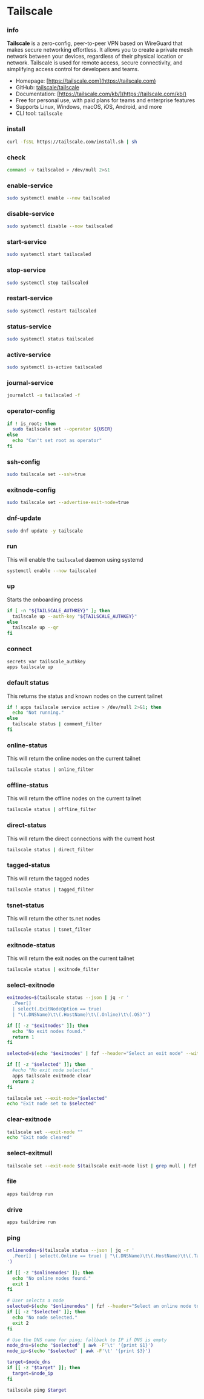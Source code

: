 # Tailscale

### info
**Tailscale** is a zero-config, peer-to-peer VPN based on WireGuard that makes secure networking effortless. It allows you to create a private mesh network between your devices, regardless of their physical location or network. Tailscale is used for remote access, secure connectivity, and simplifying access control for developers and teams.

- Homepage: [https://tailscale.com](https://tailscale.com)
- GitHub: [tailscale/tailscale](https://github.com/tailscale/tailscale)
- Documentation: [https://tailscale.com/kb/](https://tailscale.com/kb/)
- Free for personal use, with paid plans for teams and enterprise features
- Supports Linux, Windows, macOS, iOS, Android, and more
- CLI tool: `tailscale`


### install
```sh
curl -fsSL https://tailscale.com/install.sh | sh
```

### check
```sh
command -v tailscaled > /dev/null 2>&1
```

### enable-service
```sh
sudo systemctl enable --now tailscaled
```

### disable-service
```sh
sudo systemctl disable --now tailscaled
```

### start-service
```sh
sudo systemctl start tailscaled
```

### stop-service
```sh
sudo systemctl stop tailscaled
```

### restart-service
```sh
sudo systemctl restart tailscaled
```

### status-service
```sh
sudo systemctl status tailscaled
```

### active-service
```sh
sudo systemctl is-active tailscaled
```

### journal-service
```sh interactive
journalctl -u tailscaled -f
```

### operator-config
```sh
if ! is_root; then
  sudo tailscale set --operator ${USER}
else
  echo "Can't set root as operator"
fi
```

### ssh-config
```sh
sudo tailscale set --ssh=true
```

### exitnode-config
```sh
sudo tailscale set --advertise-exit-node=true
```

### dnf-update
```sh
sudo dnf update -y tailscale
```

### run
This will enable the `tailscaled` daemon using systemd

```sh
systemctl enable --now tailscaled
```

### up
Starts the onboarding process

```sh interactive
if [ -n "${TAILSCALE_AUTHKEY}" ]; then
  tailscale up --auth-key "${TAILSCALE_AUTHKEY}"
else
  tailscale up --qr
fi
```

### connect
```sh
secrets var tailscale_authkey
apps tailscale up
```

### default status
This returns the status and known nodes on the current tailnet

```sh
if ! apps tailscale service active > /dev/null 2>&1; then
  echo "Not running."
else
  tailscale status | comment_filter
fi
```

### online-status
This will return the online nodes on the current tailnet

```sh
tailscale status | online_filter
```

### offline-status
This will return the offline nodes on the current tailnet

```sh
tailscale status | offline_filter
```

### direct-status
This will return the direct connections with the current host

```sh
tailscale status | direct_filter
```

### tagged-status
This will return the tagged nodes

```sh
tailscale status | tagged_filter
```

### tsnet-status
This will return the other ts.net nodes

```sh
tailscale status | tsnet_filter
```

### exitnode-status
This will return the exit nodes on the current tailnet

```sh
tailscale status | exitnode_filter
```

### select-exitnode
```sh
exitnodes=$(tailscale status --json | jq -r '
  .Peer[] 
  | select(.ExitNodeOption == true) 
  | "\(.DNSName)\t\(.HostName)\t\(.Online)\t\(.OS)"')

if [[ -z "$exitnodes" ]]; then
  echo "No exit nodes found."
  return 1
fi

selected=$(echo "$exitnodes" | fzf --header="Select an exit node" --with-nth=1,2 --delimiter=$'\t' | cut -f1)

if [[ -z "$selected" ]]; then
  #echo "No exit node selected."
  apps tailscale exitnode clear
  return 2
fi

tailscale set --exit-node="$selected"
echo "Exit node set to $selected"
```

### clear-exitnode
```sh
tailscale set --exit-node ""
echo "Exit node cleared"
```

### select-exitmull
```sh
tailscale set --exit-node $(tailscale exit-node list | grep mull | fzf | awk '{print $2}')
```

### file
```sh
apps taildrop run
```

### drive
```sh
apps taildrive run
```

### ping
```sh interactive
onlinenodes=$(tailscale status --json | jq -r '
  .Peer[] | select(.Online == true) | "\(.DNSName)\t\(.HostName)\t\(.TailscaleIPs[0])"
')

if [[ -z "$onlinenodes" ]]; then
  echo "No online nodes found."
  exit 1
fi

# User selects a node
selected=$(echo "$onlinenodes" | fzf --header="Select an online node to ping" --with-nth=1,2 --delimiter=$'\t')
if [[ -z "$selected" ]]; then
  echo "No node selected."
  exit 2
fi

# Use the DNS name for ping; fallback to IP if DNS is empty
node_dns=$(echo "$selected" | awk -F'\t' '{print $1}')
node_ip=$(echo "$selected" | awk -F'\t' '{print $3}')

target=$node_dns
if [[ -z "$target" ]]; then
  target=$node_ip
fi

tailscale ping $target
```
